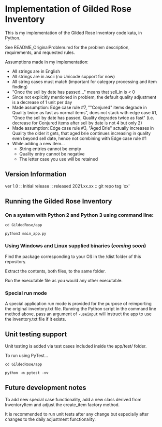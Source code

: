 # Implementation of Gilded Rose Inventory

This is my implementation of the Gilded Rose Inventory code kata, in Python.

See README_OriginalProblem.md for the problem description, requirements, and requested rules.

Assumptions made in my implementation:

* All strings are in English
* All strings are in ascii (no Unicode support for now)
* All string cases must match (important for category processing and item finding)
* "Once the sell by date has passed..." means that sell_in is < 0
* Since not explicitly mentioned in problem, the default quality adjustment is a decrease of 1 unit per day
* Made assumption: Edge case rule #7, ""Conjured" items degrade in Quality twice as fast as normal items", does not stack with edge
  case #1, "Once the sell by date has passed, Quality degrades twice as fast" (i.e. decrease for Conjured items
  after sell by date is not 4 but only 2)
* Made assumption: Edge case rule #3, "Aged Brie" actually increases in Quality the older it gets, 
  that aged brie continues increasing in quality even beyond sell date,
  hence not combining with Edge case rule #1
* While adding a new item...
    - String entries cannot be empty
    - Quality entry cannot be negative
    - The letter case you use will be retained


## Version Information

ver 1.0 :: Initial release :: released 2021.xx.xx :: git repo tag 'xx'

## Running the Gilded Rose Inventory

### On a system with Python 2 and Python 3 using command line:

`cd GildedRose/app`

`python3 main_app.py`


### Using Windows and Linux supplied binaries (*coming soon*)

Find the package corresponding to your OS in the /dist folder of this repository.

Extract the contents, both files, to the same folder.

Run the executable file as you would any other executable.

### Special run mode

A special application run mode is provided for the purpose of reimporting the original
inventory.txt file. Running the Python script in the command line method above, pass an 
argument of `-useinput` will instruct the app to use the inventory.txt file if it exists.

## Unit testing support

Unit testing is added via test cases included inside the app/test/ folder.

To run using PyTest...

`cd GildedRose/app`

`python -m pytest -vv`

## Future development notes
To add new special case functionality, add a new class derived from
InventoryItem and adjust the create_item factory method.

It is recommended to run unit tests after any change but especially
after changes to the daily adjustment functionality.
